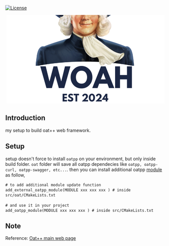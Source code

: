 [![License](https://img.shields.io/badge/License-MIT-blue)](#license)
<p align="center">
 <img src="./WOAH(1).png" alt="WOAH" />
</p>

## Introduction 

my setup to build oat++ web framework.

## Setup

setup doesn't force to install `oatpp` on your environment, but only inside build folder.
`oat` folder will save all oatpp dependecies like `oatpp, oatpp-curl, oatpp-swagger, etc...`.
then you can install additional oatpp [module](https://oatpp.io/docs/modules/oatpp/) as follow, 
```shell
# to add additional module update function
add_external_oatpp_module(MODULE xxx xxx xxx ) # inside src/oat/CMakeLists.txt

# and use it in your project
add_oatpp_module(MODULE xxx xxx xxx ) # inside src/CMakeLists.txt

```

## Note

Reference: [Oat++ main web page](https://oatpp.io/)



